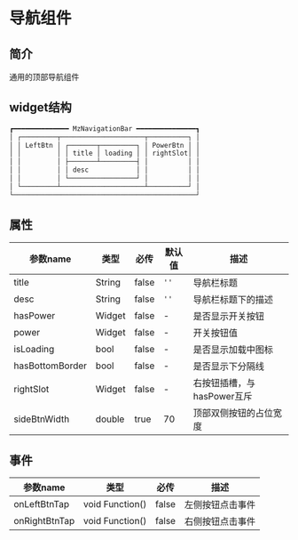 # 导航组件

## 简介
通用的顶部导航组件

## widget结构
```markdown
┏━━━━━━━━━━━━━━ MzNavigationBar ━━━━━━━━━━━━━━━┓
│ ┌─────────┬─────────────────────┬──────────┐ │
│ │ LeftBtn │ ┌───────┬─────────┐ │ PowerBtn │ │
│ │         │ │ title │ loading │ │ rightSlot│ │
│ │         │ ├───────┴─────────┤ │          │ │
│ │         │ │ desc            │ │          │ │
│ │         │ └─────────────────┘ │          │ │
│ └─────────┴─────────────────────┴──────────┘ │
└──────────────────────────────────────────────┘
```

## 属性

| 参数name | 类型     | 必传    | 默认值 | 描述        |
|--------|--------|-------|--|-----------|
| title  | String | false | `''` | 导航栏标题  |
| desc   | String | false | `''` | 导航栏标题下的描述  |
| hasPower  | Widget | false  | - | 是否显示开关按钮 |
| power  | Widget | false  | - | 开关按钮值 |
| isLoading  | bool | false  | - | 是否显示加载中图标 |
| hasBottomBorder  | bool | false  | - | 是否显示下分隔线 |
| rightSlot | Widget | false | - | 右按钮插槽，与hasPower互斥 |
| sideBtnWidth | double | true | 70 | 顶部双侧按钮的占位宽度 |

## 事件

| 参数name        | 类型              | 必传    | 描述       |
|---------------|-----------------|-------|----------|
| onLeftBtnTap  | void Function() | false | 左侧按钮点击事件  |
| onRightBtnTap | void Function() | false | 右侧按钮点击事件 |
